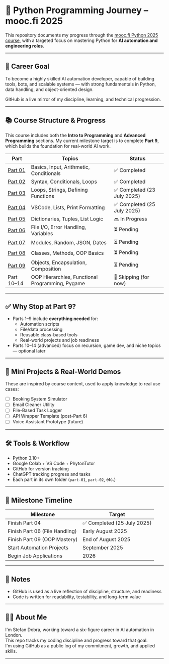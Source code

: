 # 🧠 Python Programming Journey – mooc.fi 2025

This repository documents my progress through the [mooc.fi Python 2025 course](https://programming-22.mooc.fi/), with a targeted focus on mastering Python for **AI automation and engineering roles**.

---

## 🎯 Career Goal

To become a highly skilled AI automation developer, capable of building tools, bots, and scalable systems — with strong fundamentals in Python, data handling, and object-oriented design.

GitHub is a live mirror of my discipline, learning, and technical progression.

---

## 📚 Course Structure & Progress

This course includes both the **Intro to Programming** and **Advanced Programming** sections. My current milestone target is to complete **Part 9**, which builds the foundation for real-world AI work.

| Part | Topics | Status |
|------|--------|--------|
| [Part 01](./mooc-fi//part-01) | Basics, Input, Arithmetic, Conditionals | ✅ Completed |
| [Part 02](./mooc-fi//part-02) | Syntax, Conditionals, Loops | ✅ Completed |
| [Part 03](./mooc-fi//part-03) | Loops, Strings, Defining Functions | ✅ Completed (23 July 2025) |
| [Part 04](./mooc-fi//part-04) | VSCode, Lists, Print Formatting | ✅ Completed (25 July 2025) |
| [Part 05](./mooc-fi//part-05) | Dictionaries, Tuples, List Logic | 🔜 In Progress |
| [Part 06](./mooc-fi//part-06) | File I/O, Error Handling, Variables | ⏳ Pending |
| [Part 07](./mooc-fi//part-07) | Modules, Random, JSON, Dates | ⏳ Pending |
| [Part 08](./mooc-fi//part-08) | Classes, Methods, OOP Basics | ⏳ Pending |
| [Part 09](./mooc-fi//part-09) | Objects, Encapsulation, Composition | ⏳ Pending |
| Part 10–14 | OOP Hierarchies, Functional Programming, Pygame | 🚫 Skipping (for now) |

---

## ✅ Why Stop at Part 9?

- Parts 1–9 include **everything needed** for:
  - Automation scripts
  - File/data processing
  - Reusable class-based tools
  - Real-world projects and job readiness
- Parts 10–14 (advanced) focus on recursion, game dev, and niche topics — optional later

---

## 🧪 Mini Projects & Real-World Demos

These are inspired by course content, used to apply knowledge to real use cases:

- [ ] Booking System Simulator
- [ ] Email Cleaner Utility
- [ ] File-Based Task Logger
- [ ] API Wrapper Template (post-Part 6)
- [ ] Voice Assistant Prototype (future)

---

## 🛠️ Tools & Workflow

- Python 3.10+  
- Google Colab + VS Code + PhytonTutor
- GitHub for version tracking  
- ChatGPT tracking progress and tasks
- Each part in its own folder (`part-01`, `part-02`, etc.)

---

## 🧭 Milestone Timeline

| Milestone | Target |
|-----------|--------|
| Finish Part 04 | ✅ Completed (25 July 2025) |
| Finish Part 06 (File Handling) | Early August 2025 |
| Finish Part 09 (OOP Mastery) | End of August 2025 |
| Start Automation Projects | September 2025 |
| Begin Job Applications | 2026 |

---

## 📌 Notes


- GitHub is used as a live reflection of discipline, structure, and readiness
- Code is written for readability, testability, and long-term value

---

## 🧑‍💻 About Me

I'm Stefan Dobra, working toward a six-figure career in AI automation in London.  
This repo tracks my coding discipline and progress toward that goal.  
I'm using GitHub as a public log of my commitment, growth, and applied skills.

---